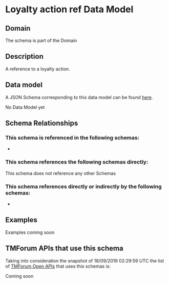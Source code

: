 # Loyalty action ref Data Model

## Domain

The  schema is part of the  Domain

## Description

A reference to a loyalty action.

## Data model

A JSON Schema corresponding to this data model can be found
[here](https://github.com/tmforum-rand/schemas/blob/master/Product/LoyaltyActionRef.schema.json).

No Data Model yet

## Schema Relationships

### This schema is referenced in the following schemas:

-

### This schema references the following schemas directly:

This schema does not reference any other Schemas

### This schema references directly or indirectly by the following schemas:

-



## Examples

Examples coming soon

## TMForum APIs that use this schema

Taking into consideration the snapshot of 18/09/2019 02:29:59 UTC the list of [TMForum Open APIs](https://www.tmforum.org/open-apis/) that uses this schemas is:

Coming soon